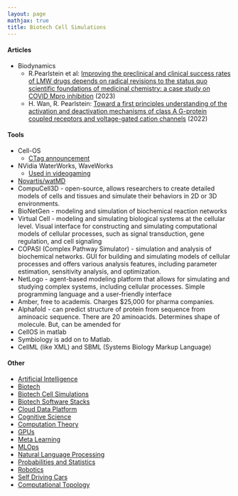 ```yaml
---
layout: page
mathjax: true
title: Biotech Cell Simulations
---
```

#### Articles
* Biodynamics
  * R.Pearlstein et al: [Improving the preclinical and clinical success rates of LMW drugs depends on radical revisions to the status quo scientific foundations of medicinal chemistry: a case study on COVID Mpro inhibition](https://www.biorxiv.org/content/10.1101/2022.10.31.514572v2.full.pdf) (2023)
  * H. Wan, R. Pearlstein: [Toward a first principles understanding of the activation and deactivation mechanisms of class A G-protein coupled receptors and voltage-gated cation channels](https://www.biorxiv.org/content/10.1101/2022.03.29.486149v2.full.pdf+html) (2022)

#### Tools
* Cell-OS
  * [CTag announcement](https://ctag.com/en/cell-os-robotic-cell-operative-system/)
* NVidia WaterWorks, WaveWorks
  * [Used in videogaming](https://forums.unrealengine.com/t/nvidia-waveworks-how-to-implement-into-ue4-in-2020/146850)
* [Novartis/watMD](https://github.com/Novartis/watMD)
* CompuCell3D - open-source, allows researchers to create detailed models of cells and tissues and simulate their behaviors in 2D or 3D environments.
* BioNetGen - modeling and simulation of biochemical reaction networks
* Virtual Cell - modeling and simulating biological systems at the cellular level. Visual interface for constructing and simulating computational models of cellular processes, such as signal transduction, gene regulation, and cell signaling
* COPASI (Complex Pathway Simulator) - simulation and analysis of biochemical networks. GUI for building and simulating models of cellular processes and offers various analysis features, including parameter estimation, sensitivity analysis, and optimization.
* NetLogo - agent-based modeling platform that allows for simulating and studying complex systems, including cellular processes. Simple programming language and a user-friendly interface
* Amber, free to academis. Charges $25,000 for pharma companies.
* Alphafold - can predict structure of protein from sequence from aminoacic sequence. There are 20 aminoacids. Determines shape of molecule. But, can be amended for 
* CellOS in matlab
* Symbiology is add on to Matlab. 
* CellML (like XML) and SBML (Systems Biology Markup Language)

#### Other
* [Artificial Intelligence](/artificial_intelligence)
* [Biotech](/biotech)
* [Biotech Cell Simulations](/biotech/cell_simulations)
* [Biotech Software Stacks](/biotech/software_stacks)
* [Cloud Data Platform](/cloud_data_platform)
* [Cognitive Science](/cognitive_science)
* [Computation Theory](/computation_theory)
* [GPUs](/gpus)
* [Meta Learning](/meta_learning)
* [MLOps](/mlops)
* [Natural Language Processing](/natural_language_processing)
* [Probabilities and Statistics](/probabilities_and_statistics)
* [Robotics](/robotics)
* [Self Driving Cars](/self_driving_cars)
* [Computational Topology](/computational_topology)
